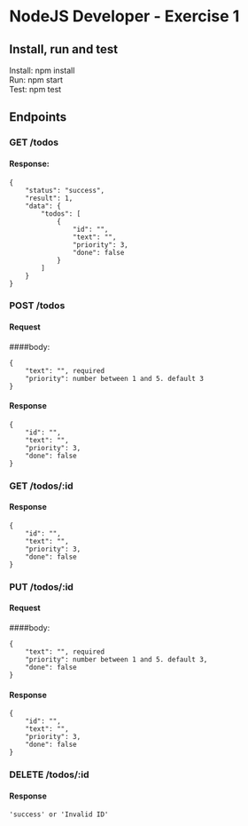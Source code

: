 # NodeJS Developer - Exercise 1

## Install, run and test

Install:  npm install  
Run: npm start    
Test: npm test

## Endpoints

### GET /todos
#### Response:

	{
		"status": "success",
		"result": 1,
		"data": {
			"todos": [
				{
					"id": "",
					"text": "",
					"priority": 3,
					"done": false
				}
			]
		}
	}
	
### POST /todos
#### Request
####body:

	{
		"text": "", required
		"priority": number between 1 and 5. default 3 
	}
	
#### Response
	{
		"id": "",
		"text": "",
		"priority": 3,
		"done": false
	}

### GET /todos/:id

#### Response
	{
		"id": "",
		"text": "",
		"priority": 3,
		"done": false
	}

### PUT /todos/:id

#### Request
####body:

	{
		"text": "", required
		"priority": number between 1 and 5. default 3,
		"done": false
	}

#### Response
	{
		"id": "",
		"text": "",
		"priority": 3,
		"done": false
	}

### DELETE /todos/:id
#### Response
	'success' or 'Invalid ID'


